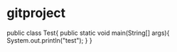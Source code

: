 # gitproject
public class Test{
public static void main(String[] args){
	System.out.println("test");
}
}
